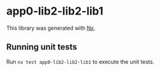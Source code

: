 # app0-lib2-lib2-lib1

This library was generated with [Nx](https://nx.dev).

## Running unit tests

Run `nx test app0-lib2-lib2-lib1` to execute the unit tests.
